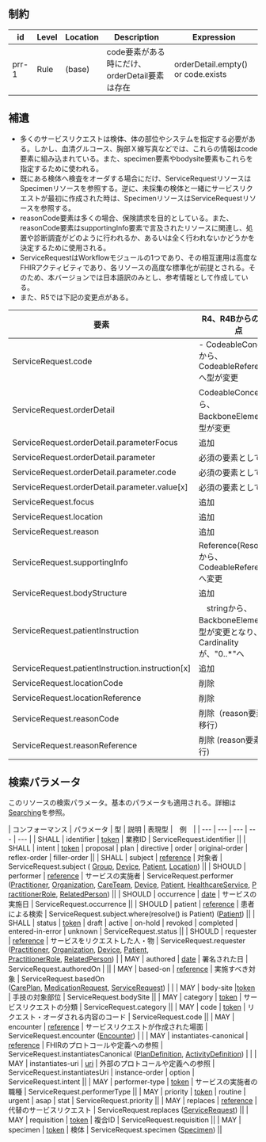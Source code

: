 ## 制約

| id | Level | Location | Description | Expression |
| --- | --- | --- | --- | --- |
| prr-1 | Rule | (base) | code要素がある時にだけ、orderDetail要素は存在 | orderDetail.empty() or code.exists |


## 補遺

- 多くのサービスリクエストは検体、体の部位やシステムを指定する必要がある。しかし、血清グルコース、胸部Ｘ線写真などでは、これらの情報はcode要素に組み込まれている。また、specimen要素やbodysite要素もこれらを指定するために使われる。
- 既にある検体へ検査をオーダする場合にだけ、ServiceRequestリソースはSpecimenリソースを参照する。逆に、未採集の検体と一緒にサービスリクエストが最初に作成された時は、SpecimenリソースはServiceRequestリソースを参照する。
- reasonCode要素は多くの場合、保険請求を目的としている。また、reasonCode要素はsupportingInfo要素で言及されたリソースに関連し、処置や診断調査がどのように行われるか、あるいは全く行われないかどうかを決定するために使用される。
- ServiceRequestはWorkflowモジュールの1つであり、その相互運用は高度なFHIRアクティビティであり、各リソースの高度な標準化が前提とされる。そのため、本バージョンでは日本語訳のみとし、参考情報として作成している。
- また、R5では下記の変更点がある。

| 要素 | R4、R4Bからの変更点 |
| --- | --- |
| ServiceRequest.code | - CodeableConceptから、CodeableReferenceへ型が変更 |
| ServiceRequest.orderDetail | CodeableConceptから、BackboneElementへ型が変更 |
| ServiceRequest.orderDetail.parameterFocus | 追加 |
| ServiceRequest.orderDetail.parameter | 必須の要素として追加 |
| ServiceRequest.orderDetail.parameter.code | 必須の要素として追加 |
| ServiceRequest.orderDetail.parameter.value[x] | 必須の要素として追加 |
| ServiceRequest.focus | 追加 |
| ServiceRequest.location | 追加 |
| ServiceRequest.reason | 追加 |
| ServiceRequest.supportingInfo | Reference(Resource)から、CodeableReferenceへ変更 |
| ServiceRequest.bodyStructure | 追加 |
| ServiceRequest.patientInstruction |　stringから、BackboneElementへ型が変更となり、Cardinalityが、"0..*"へ |
| ServiceRequest.patientInstruction.instruction[x] | 追加 |
| ServiceRequest.locationCode | 削除 |
| ServiceRequest.locationReference | 削除 |
| ServiceRequest.reasonCode | 削除（reason要素へ移行）|
| ServiceRequest.reasonReference | 削除 (reason要素へ移行) |

## 検索パラメータ

このリソースの検索パラメータ。基本のパラメータも適用される。詳細は[Searching](http://hl7.org/fhir/R4/search.html)を参照。

| コンフォーマンス | パラメータ | 型 | 説明 | 表現型 |　例　|
| --- | --- | --- | --- | --- |
| SHALL | identifier | [token](http://hl7.org/fhir/R4/search.html#token) | 業務ID | ServiceRequest.identifier ||
| SHALL | intent | [token](http://hl7.org/fhir/R4/search.html#token) | proposal \| plan \| directive \| order \| original-order \| reflex-order \| filler-order \|| 
| SHALL | subject | [reference](http://hl7.org/fhir/R4/search.html#reference) | 対象者 | ServiceRequest.subject ( [Group](http://hl7.org/fhir/R4/group.html), [Device](http://hl7.org/fhir/R4/device.html), [Patient](http://hl7.org/fhir/R4/patient.html), [Location](http://hl7.org/fhir/R4/location.html)) ||
| SHOULD | performer | [reference](http://hl7.org/fhir/R4/search.html#reference) | サービスの実施者 | ServiceRequest.performer ([Practitioner](http://hl7.org/fhir/R4/practitioner.html), [Organization](http://hl7.org/fhir/R4/organization.html), [CareTeam](http://hl7.org/fhir/R4/careteam.html), [Device](http://hl7.org/fhir/R4/device.html), [Patient](http://hl7.org/fhir/R4/patient.html), [HealthcareService](http://hl7.org/fhir/R4/healthcareservice.html), [PractitionerRole](http://hl7.org/fhir/R4/practitionerrole.html), [RelatedPerson](http://hl7.org/fhir/R4/relatedperson.html)) ||
| SHOULD | occurrence | [date](http://hl7.org/fhir/R4/search.html#date) | サービスの実施日 | ServiceRequest.occurrence ||
| SHOULD | patient | [reference](http://hl7.org/fhir/R4/search.html#reference) | 患者による検索 | ServiceRequest.subject.where(resolve() is Patient) ([Patient](http://hl7.org/fhir/R4/patient.html)) ||
| SHALL | status | [token](http://hl7.org/fhir/R4/search.html#token) | draft \| active \| on-hold \| revoked \| completed \| entered-in-error \| unknown | ServiceRequest.status ||
| SHOULD | requester | [reference](http://hl7.org/fhir/R4/search.html#reference) | サービスをリクエストした人・物 | ServiceRequest.requester ([Practitioner](http://hl7.org/fhir/R4/practitioner.html), [Organization](http://hl7.org/fhir/R4/organization.html), [Device](http://hl7.org/fhir/R4/device.html), [Patient](http://hl7.org/fhir/R4/patient.html),  [PractitionerRole](http://hl7.org/fhir/R4/practitionerrole.html), [RelatedPerson](http://hl7.org/fhir/R4/relatedperson.html)) |
| MAY | authored | [date](http://hl7.org/fhir/R4/search.html#date) | 署名された日 | ServiceRequest.authoredOn | ||
| MAY | based-on | [reference](http://hl7.org/fhir/R4/search.html#reference) | 実施すべき対象 | ServiceRequest.basedOn ([CarePlan](http://hl7.org/fhir/R4/careplan.html), [MedicationRequest](http://hl7.org/fhir/R4/medicationrequest.html), [ServiceRequest](http://hl7.org/fhir/R4/servicerequest.html)) | |
| MAY | body-site |[token](http://hl7.org/fhir/R4/search.html#token) | 手技の対象部位 | ServiceRequest.bodySite ||
| MAY | category | [token](http://hl7.org/fhir/R4/search.html#token) | サービスリクエストの分類 | ServiceRequest.category ||
| MAY | code | [token](http://hl7.org/fhir/R4/search.html#token) | リクエスト・オーダされる内容のコード | ServiceRequest.code ||
| MAY | encounter | [reference](http://hl7.org/fhir/R4/search.html#reference) | サービスリクエストが作成された場面 | ServiceRequest.encounter ([Encounter](http://hl7.org/fhir/R4/encounter.html)) | |
| MAY | instantiates-canonical | [reference](http://hl7.org/fhir/R4/search.html#reference) | FHIRのプロトコールや定義への参照 | ServiceRequest.instantiatesCanonical ([PlanDefinition](http://hl7.org/fhir/R4/plandefinition.html), [ActivityDefinition](http://hl7.org/fhir/R4/activitydefinition.html)) | |
| MAY | instantiates-uri | [uri](http://hl7.org/fhir/R4/search.html#uri) | 外部のプロトコールや定義への参照 | ServiceRequest.instantiatesUri |
instance-order \| option | ServiceRequest.intent ||
| MAY | performer-type | [token](http://hl7.org/fhir/R4/search.html#token) | サービスの実施者の職種 | ServiceRequest.performerType ||
| MAY | priority | [token](http://hl7.org/fhir/R4/search.html#token) | routine \| urgent \| asap \| stat | ServiceRequest.priority ||
| MAY | replaces | [reference](http://hl7.org/fhir/R4/search.html#reference) | 代替のサービスリクエスト | ServiceRequest.replaces ([ServiceRequest](http://hl7.org/fhir/R4/servicerequest.html)) ||
| MAY | requisition | [token](http://hl7.org/fhir/R4/search.html#token) | 複合ID | ServiceRequest.requisition ||
| MAY | specimen | [token](http://hl7.org/fhir/R4/search.html#reference) | 検体 | ServiceRequest.specimen ([Specimen](http://hl7.org/fhir/R4/specimen.html)) ||
